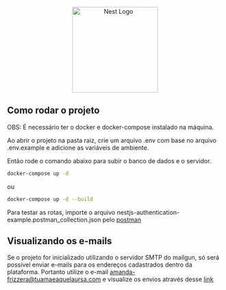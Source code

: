 <p align="center">
  <a href="http://nestjs.com/" target="blank"><img src="https://nestjs.com/img/logo-small.svg" width="200" alt="Nest Logo" /></a>
</p>

## Como rodar o projeto

OBS: É necessário ter o docker e docker-compose instalado na máquina.

Ao abrir o projeto na pasta raiz, crie um arquivo .env com base no arquivo .env.example e adicione as variáveis de ambiente.

Então rode o comando abaixo para subir o banco de dados e o servidor.

```bash
docker-compose up -d
```
ou
```bash
docker-compose up -d --build
```

Para testar as rotas, importe o arquivo nestjs-authentication-example.postman_collection.json pelo [postman](https://postman.com)

## Visualizando os e-mails

Se o projeto for inicializado utilizando o servidor SMTP do mailgun, só será possível enviar e-mails para os endereços cadastrados dentro da plataforma. 
Portanto utilize o e-mail amanda-frizzera@tuamaeaquelaursa.com e visualize os envios através desse [link](https://tuamaeaquelaursa.com/amanda-frizzera)
